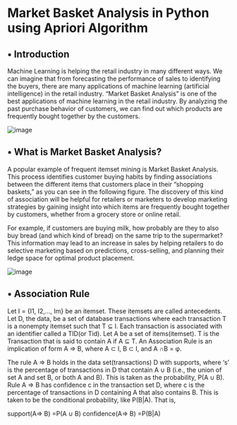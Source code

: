 # Market Basket Analysis in Python using Apriori Algorithm

## • Introduction

Machine Learning is helping the retail industry in many different ways. We can imagine that from forecasting the performance of sales to identifying the buyers, there are many applications of machine learning (artificial intelligence) in the retail industry. “Market Basket Analysis” is one of the best applications of machine learning in the retail industry. By analyzing the past purchase behavior of customers, we can find out which products are frequently bought together by the customers.


![image](https://user-images.githubusercontent.com/91790864/233827881-8daa75c5-c756-4a2d-8c21-0c90b19eae6a.png)


## • What is Market Basket Analysis?

A popular example of frequent itemset mining is Market Basket Analysis. This process identifies customer buying habits by finding associations between the different items that customers place in their “shopping baskets,” as you can see in the following figure. The discovery of this kind of association will be helpful for retailers or marketers to develop marketing strategies by gaining insight into which items are frequently bought together by customers, whether from a grocery store or online retail.

For example, if customers are buying milk, how probably are they to also buy bread (and which kind of bread) on the same trip to the supermarket? This information may lead to an increase in sales by helping retailers to do selective marketing based on predictions, cross-selling, and planning their ledge space for optimal product placement.


![image](https://user-images.githubusercontent.com/91790864/233828064-55ac8e9f-7f36-4d9b-bd38-f7bcdbf7ac43.png)


## • Association Rule 

Let I = {I1, I2,…, Im} be an itemset. These itemsets are called antecedents. Let D, the data, be a set of database transactions where each transaction T is a nonempty itemset such that T ⊆ I. Each transaction is associated with an identifier called a TID(or Tid). Let A be a set of items(itemset). T is the Transaction that is said to contain A if A ⊆ T. An Association Rule is an implication of form A ⇒ B, where A ⊂ I, B ⊂ I,  and A ∩B = φ.

The rule A ⇒ B holds in the data set(transactions) D with supports, where ‘s’ is the percentage of transactions in D that contain A ∪ B (i.e., the union of set A and set B, or both A and B). This is taken as the probability, P(A ∪ B). Rule A ⇒ B has confidence c in the transaction set D, where c is the percentage of transactions in D containing A that also contains B. This is taken to be the conditional probability, like P(B|A). That is,

support(A⇒ B) =P(A ∪  B) 
confidence(A⇒ B) =P(B|A)

